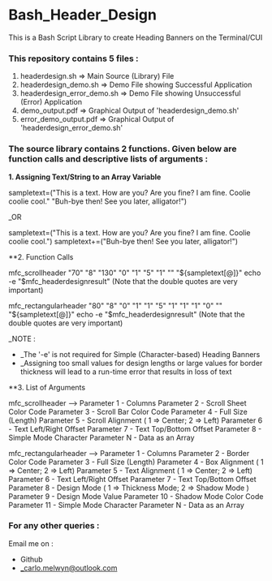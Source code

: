 # Bash_Header_Design


This is a Bash Script Library to create Heading Banners on the Terminal/CUI



### This repository contains 5 files :
1.  headerdesign.sh             =>  Main Source (Library) File
2.  headerdesign_demo.sh        =>  Demo File showing Successful Application
3.  headerdesign_error_demo.sh  =>  Demo File showing Unsuccessful (Error) Application
4.  demo_output.pdf             =>  Graphical Output of 'headerdesign_demo.sh'
5.  error_demo_output.pdf       =>  Graphical Output of 'headerdesign_error_demo.sh'



### The source library contains 2 functions. Given below are function calls and descriptive lists of arguments :

**1.  Assigning Text/String to an Array Variable**

sampletext=("This is a text. How are you? Are you fine? I am fine. Coolie coolie cool." "Buh-bye then! See you later, alligator!")

_OR

sampletext=("This is a text. How are you? Are you fine? I am fine. Coolie coolie cool.")
sampletext+=("Buh-bye then! See you later, alligator!")


**2.  Function Calls

mfc_scrollheader "70" "8" "130" "0" "1" "5" "1" "" "${sampletext[@]}"
echo -e "$mfc_headerdesignresult"	(Note that the double quotes are very important)

mfc_rectangularheader "80" "8" "0" "1" "1" "5" "1" "1" "1" "0" "" "${sampletext[@]}"
echo -e "$mfc_headerdesignresult"	(Note that the double quotes are very important)

_NOTE :
- _The '-e' is not required for Simple (Character-based) Heading Banners
- _Assigning too small values for design lengths or large values for border thickness will lead to a run-time error that results in loss of text


**3.  List of Arguments

mfc_scrollheader        -->   Parameter 1 - Columns
                              Parameter 2 - Scroll Sheet Color Code
                              Parameter 3 - Scroll Bar Color Code
                              Parameter 4 - Full Size (Length)
                              Parameter 5 - Scroll Alignment ( 1 => Center; 2 => Left)
                              Parameter 6 - Text Left/Right Offset
                              Parameter 7 - Text Top/Bottom Offset
                              Parameter 8 - Simple Mode Character
                              Parameter N - Data as an Array

mfc_rectangularheader   -->   Parameter 1 - Columns
                              Parameter 2 - Border Color Code
                              Parameter 3 - Full Size (Length)
                              Parameter 4 - Box Alignment ( 1 => Center; 2 => Left)
                              Parameter 5 - Text Alignment ( 1 => Center; 2 => Left)
                              Parameter 6 - Text Left/Right Offset
                              Parameter 7 - Text Top/Bottom Offset
                              Parameter 8 - Design Mode ( 1 => Thickness Mode; 2 => Shadow Mode )
                              Parameter 9 - Design Mode Value
                              Parameter 10 - Shadow Mode Color Code
                              Parameter 11 - Simple Mode Character
                              Parameter N - Data as an Array
                              
### For any other queries :

Email me on :
- Github
- _carlo.melwyn@outlook.com

